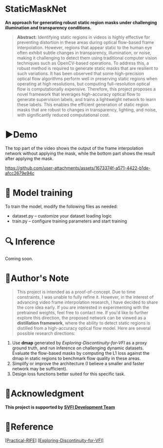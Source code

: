 # StaticMaskNet

**An approach for generating robust static region masks under challenging illumination and transparency conditions.**
> **Abstract:** Identifying static regions in videos is highly effective for preventing distortion in these areas during optical
> flow-based frame interpolation. However, regions that appear static to the human eye often exhibit subtle changes in
> transparency, illumination, or noise, making it challenging to detect them using traditional computer vision techniques
> such as OpenCV-based operations. To address this, a robust method is required to generate static masks that are
> resilient to such variations. It has been observed that some high-precision optical flow algorithms perform well in
> preserving static regions when operating at high resolutions, but computing full-resolution optical flow is
> computationally expensive. Therefore, this project proposes a novel framework that leverages high-accuracy optical flow
> to generate supervision labels, and trains a lightweight network to learn these labels. This enables the efficient
> generation of static region masks that are robust to changes in transparency, lighting, and noise, with significantly
> reduced computational cost.

# ▶️Demo

The top part of the video shows the output of the frame interpolation network without applying the mask, while the
bottom part shows the result after applying the mask.

https://github.com/user-attachments/assets/1673374f-a571-4422-b1de-afcc2679e94c

# 🚀 Model training

To train the model, modify the following files as needed:
- dataset.py – customize your dataset loading logic
- train.py – configure training parameters and start training

# 🔍 Inference

Coming soon.

# 📖Author's Note

>This project is intended as a proof-of-concept. Due to time constraints, I was unable to fully refine it. However, in the interest of advancing video frame interpolation research, I have decided to share the core idea early. If you are interested in experimenting with the pretrained weights, feel free to contact me. If you'd like to further explore this direction, the proposed network can be viewed as a **distillation framework**, where the ability to detect static regions is distilled from a high-accuracy optical flow model. Here are several possible research directions:

1. Use **dmap** generated by *Exploring-Discontinuity-for-VFI* as a proxy ground truth, and run inference on challenging dynamic datasets. Evaluate the flow-based masks by computing the L1 loss against the dmap in static regions to benchmark flow quality in these areas.
2. Simplify or improve the architecture (I believe a smaller and faster network may be sufficient).
3. Design loss functions better suited for this specific task.

# 🌟Acknowledgment
**This project is supported by [SVFI Development Team](https://github.com/Justin62628/Squirrel-RIFE)**

# 🔗Reference
[[Practical-RIFE]](https://github.com/hzwer/Practical-RIFE) [[Exploring-Discontinuity-for-VFI]](https://github.com/pandatimo/Exploring-Discontinuity-for-VFI)